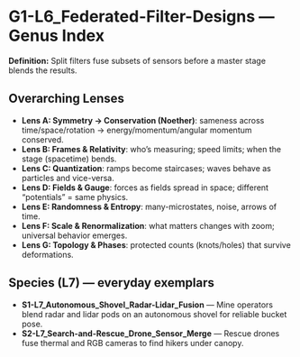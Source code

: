 # G1-L6_Federated-Filter-Designs — Genus Index
**Definition:** Split filters fuse subsets of sensors before a master stage blends the results.

## Overarching Lenses

- **Lens A: Symmetry -> Conservation (Noether)**: sameness across time/space/rotation → energy/momentum/angular momentum conserved.
- **Lens B: Frames & Relativity**: who’s measuring; speed limits; when the stage (spacetime) bends.
- **Lens C: Quantization**: ramps become staircases; waves behave as particles and vice-versa.
- **Lens D: Fields & Gauge**: forces as fields spread in space; different “potentials” = same physics.
- **Lens E: Randomness & Entropy**: many-microstates, noise, arrows of time.
- **Lens F: Scale & Renormalization**: what matters changes with zoom; universal behavior emerges.
- **Lens G: Topology & Phases**: protected counts (knots/holes) that survive deformations.

## Species (L7) — everyday exemplars
- **S1-L7_Autonomous_Shovel_Radar-Lidar_Fusion** — Mine operators blend radar and lidar pods on an autonomous shovel for reliable bucket pose.
- **S2-L7_Search-and-Rescue_Drone_Sensor_Merge** — Rescue drones fuse thermal and RGB cameras to find hikers under canopy.

